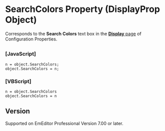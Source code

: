 # SearchColors Property (DisplayProp Object)

Corresponds to the **Search**
**Colors** text box in the [**Display** page](../../dlg/properties/display/index) of Configuration Properties.

## 

### \[JavaScript\]

```
n = object.SearchColors;
object.SearchColors = n;
```

### \[VBScript\]

```
n = object.SearchColors
object.SearchColors = n
```

## Version

Supported on EmEditor Professional Version 7.00 or later.

